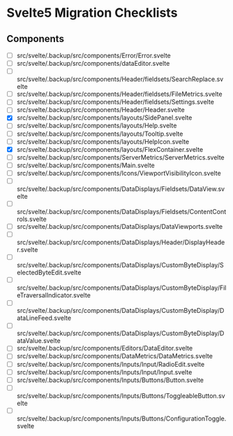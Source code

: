 # Svelte5 Migration Checklists

## Components
- [ ] src/svelte/.backup/src/components/Error/Error.svelte
- [ ] src/svelte/.backup/src/components/dataEditor.svelte
- [ ] src/svelte/.backup/src/components/Header/fieldsets/SearchReplace.svelte
- [ ] src/svelte/.backup/src/components/Header/fieldsets/FileMetrics.svelte
- [ ] src/svelte/.backup/src/components/Header/fieldsets/Settings.svelte
- [ ] src/svelte/.backup/src/components/Header/Header.svelte
- [x] src/svelte/.backup/src/components/layouts/SidePanel.svelte
- [ ] src/svelte/.backup/src/components/layouts/Help.svelte
- [ ] src/svelte/.backup/src/components/layouts/Tooltip.svelte
- [ ] src/svelte/.backup/src/components/layouts/HelpIcon.svelte
- [x] src/svelte/.backup/src/components/layouts/FlexContainer.svelte
- [ ] src/svelte/.backup/src/components/ServerMetrics/ServerMetrics.svelte
- [ ] src/svelte/.backup/src/components/Main.svelte
- [ ] src/svelte/.backup/src/components/Icons/ViewportVisibilityIcon.svelte
- [ ] src/svelte/.backup/src/components/DataDisplays/Fieldsets/DataView.svelte
- [ ] src/svelte/.backup/src/components/DataDisplays/Fieldsets/ContentControls.svelte
- [ ] src/svelte/.backup/src/components/DataDisplays/DataViewports.svelte
- [ ] src/svelte/.backup/src/components/DataDisplays/Header/DisplayHeader.svelte
- [ ] src/svelte/.backup/src/components/DataDisplays/CustomByteDisplay/SelectedByteEdit.svelte
- [ ] src/svelte/.backup/src/components/DataDisplays/CustomByteDisplay/FileTraversalIndicator.svelte
- [ ] src/svelte/.backup/src/components/DataDisplays/CustomByteDisplay/DataLineFeed.svelte
- [ ] src/svelte/.backup/src/components/DataDisplays/CustomByteDisplay/DataValue.svelte
- [ ] src/svelte/.backup/src/components/Editors/DataEditor.svelte
- [ ] src/svelte/.backup/src/components/DataMetrics/DataMetrics.svelte
- [ ] src/svelte/.backup/src/components/Inputs/Input/RadioEdit.svelte
- [ ] src/svelte/.backup/src/components/Inputs/Input/Input.svelte
- [ ] src/svelte/.backup/src/components/Inputs/Buttons/Button.svelte
- [ ] src/svelte/.backup/src/components/Inputs/Buttons/ToggleableButton.svelte
- [ ] src/svelte/.backup/src/components/Inputs/Buttons/ConfigurationToggle.svelte
